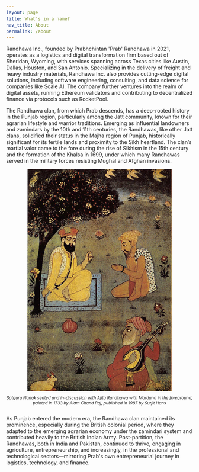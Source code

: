```yaml
---
layout: page
title: What's in a name?
nav_title: About
permalink: /about
---
```


Randhawa Inc., founded by Prabhchintan 'Prab' Randhawa in 2021, operates as a logistics and digital transformation firm based out of Sheridan, Wyoming, with services spanning across Texas cities like Austin, Dallas, Houston, and San Antonio. Specializing in the delivery of freight and heavy industry materials, Randhawa Inc. also provides cutting-edge digital solutions, including software engineering, consulting, and data science for companies like Scale AI. The company further ventures into the realm of digital assets, running Ethereum validators and contributing to decentralized finance via protocols such as RocketPool.

The Randhawa clan, from which Prab descends, has a deep-rooted history in the Punjab region, particularly among the Jatt community, known for their agrarian lifestyle and warrior traditions. Emerging as influential landowners and zamindars by the 10th and 11th centuries, the Randhawas, like other Jatt clans, solidified their status in the Majha region of Punjab, historically significant for its fertile lands and proximity to the Sikh heartland. The clan’s martial valor came to the fore during the rise of Sikhism in the 15th century and the formation of the Khalsa in 1699, under which many Randhawas served in the military forces resisting Mughal and Afghan invasions.

<div style="display: flex; flex-direction: column; align-items: center; max-width: 600px; margin: 0 auto;">
    <img src="/assets/images/2023-04-12-ajita-randhawa.jpg" alt="Satguru Nanak with Ajita Randhawa" style="max-width: 100%; width: auto; height: auto; max-height: 600px;">
    <p style="font-size: 0.8em; font-style: italic; text-align: center; width: 100%;">Satguru Nanak seated and in-discussion with Ajita Randhawa with Mardana in the foreground, painted in 1733 by Alam Chand Raj, published in 1987 by Surjit Hans</p>
</div>

As Punjab entered the modern era, the Randhawa clan maintained its prominence, especially during the British colonial period, where they adapted to the emerging agrarian economy under the zamindari system and contributed heavily to the British Indian Army. Post-partition, the Randhawas, both in India and Pakistan, continued to thrive, engaging in agriculture, entrepreneurship, and increasingly, in the professional and technological sectors—mirroring Prab's own entrepreneurial journey in logistics, technology, and finance.